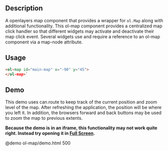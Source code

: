 <!--

@module {can.Component} ol-map <ol-map />
@parent geocola.components

-->

## Description

A openlayers map component that provides a wrapper for `ol.Map` along with additional functionality. This ol-map component provides a centralized map click handler so that different widgets may activate and deactivate their map click event. Several widgets use and require a reference to an ol-map component via a map-node attribute.

## Usage

```html
<ol-map id="main-map" x="-90" y="45">
</ol-map>`
```

## Demo

This demo uses can.route to keep track of the current position and zoom level
of the map. After refreshing the application, the position will be where you
left it. In addition, the browsers forward and back buttons may be used to
zoom the map to previous extents.

**Because the demo is in an iframe, this functionality may not work quite right.
Instead try opening it in [Full Screen](../ol-map/demo.html).**

@demo ol-map/demo.html 500
